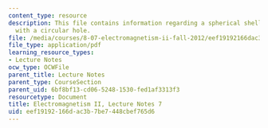 ```yaml
---
content_type: resource
description: This file contains information regarding a spherical shell of charge
  with a circular hole.
file: /media/courses/8-07-electromagnetism-ii-fall-2012/eef19192166dac3b7be7448cbef765d6_MIT8_07F12_ln7.pdf
file_type: application/pdf
learning_resource_types:
- Lecture Notes
ocw_type: OCWFile
parent_title: Lecture Notes
parent_type: CourseSection
parent_uid: 6bf8bf13-cd06-5248-1530-fed1af3313f3
resourcetype: Document
title: Electromagnetism II, Lecture Notes 7
uid: eef19192-166d-ac3b-7be7-448cbef765d6
---
```

